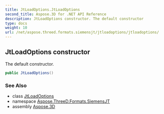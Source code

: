 ```yaml
---
title: JtLoadOptions.JtLoadOptions
second_title: Aspose.3D for .NET API Reference
description: JtLoadOptions constructor. The default constructor
type: docs
weight: 10
url: /net/aspose.threed.formats.siemensjt/jtloadoptions/jtloadoptions/
---
```

## JtLoadOptions constructor

The default constructor.

```csharp
public JtLoadOptions()
```

### See Also

* class [JtLoadOptions](../)
* namespace [Aspose.ThreeD.Formats.SiemensJT](../../../aspose.threed.formats.siemensjt/)
* assembly [Aspose.3D](../../../)


